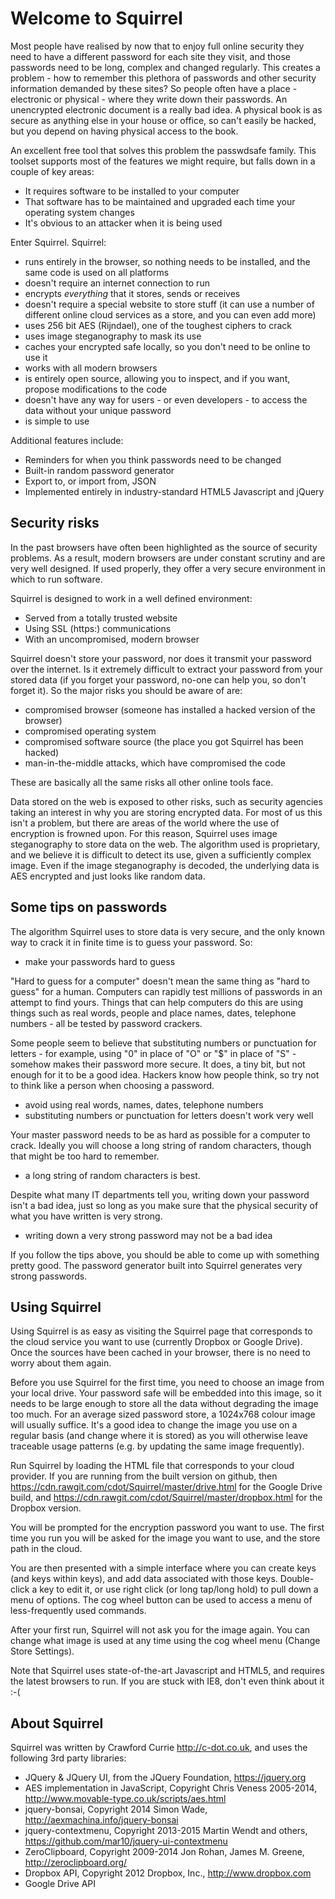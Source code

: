 # Welcome to Squirrel

Most people have realised by now that to enjoy full online security they need to have a different password for each site they visit, and those passwords need to be long, complex and changed regularly. This creates a problem - how to remember this plethora of passwords and other security information demanded by these sites? So people often have a place - electronic or physical - where they write down their passwords. An unencrypted electronic document is a really bad idea. A physical book is as secure as anything else in your house or office, so can't easily be hacked, but you depend on having physical access to the book.

An excellent free tool that solves this problem the passwdsafe family. This toolset supports most of the features we might require, but falls down in a couple of key areas:
   - It requires software to be installed to your computer
   - That software has to be maintained and upgraded each time your operating system changes
   - It's obvious to an attacker when it is being used

Enter Squirrel. Squirrel:
   - runs entirely in the browser, so nothing needs to be installed, and the same code is used on all platforms
   - doesn't require an internet connection to run
   - encrypts *everything* that it stores, sends or receives
   - doesn't require a special website to store stuff (it can use a number of different online cloud services as a store, and you can even add more)
   - uses 256 bit AES (Rijndael), one of the toughest ciphers to crack
   - uses image steganography to mask its use
   - caches your encrypted safe locally, so you don't need to be online to use it
   - works with all modern browsers
   - is entirely open source, allowing you to inspect, and if you want, propose modifications to the code
   - doesn't have any way for users - or even developers - to access the data without your unique password
   - is simple to use

Additional features include:
   - Reminders for when you think passwords need to be changed
   - Built-in random password generator
   - Export to, or import from, JSON
   - Implemented entirely in industry-standard HTML5 Javascript and jQuery

## Security risks

In the past browsers have often been highlighted as the source of security problems. As a result, modern browsers are under constant scrutiny and are very well designed. If used properly, they offer a very secure environment in which to run software.

Squirrel is designed to work in a well defined environment:
- Served from a totally trusted website
- Using SSL (https:) communications
- With an uncompromised, modern browser

Squirrel doesn't store your password, nor does it transmit your password over the internet. Is it extremely difficult to extract your password from your stored data (if you forget your password, no-one can help you, so don't forget it). So the major risks you should be aware of are:
- compromised browser (someone has installed a hacked version of the browser)
- compromised operating system
- compromised software source (the place you got Squirrel has been hacked)
- man-in-the-middle attacks, which have compromised the code

These are basically all the same risks all other online tools face.

Data stored on the web is exposed to other risks, such as security agencies
taking an interest in why you are storing encrypted data. For most of us this
isn't a problem, but there are areas of the world where the use of encryption
is frowned upon. For this reason, Squirrel uses image steganography to store
data on the web. The algorithm used is proprietary, and we believe it is
difficult to detect its use, given a sufficiently complex image. Even if the
image steganography is decoded, the underlying data is AES encrypted and
just looks like random data.

## Some tips on passwords

The algorithm Squirrel uses to store data is very secure, and the only known
way to crack it in finite time is to guess your password. So:
- make your passwords hard to guess

"Hard to guess for a computer" doesn't mean the same thing as "hard to guess" for a human. Computers can rapidly test millions of passwords in an attempt to find yours. Things that can help computers do this are using things such as real words, people and place names, dates, telephone numbers - all be tested by password crackers.

Some people seem to believe that substituting numbers or punctuation for letters - for example, using "0" in place of "O" or "$" in place of "S" - somehow makes their password more secure. It does, a tiny bit, but not enough for it to be a good idea. Hackers know how people think, so try not to think like a person when choosing a password.
- avoid using real words, names, dates, telephone numbers
- substituting numbers or punctuation for letters doesn't work very well

Your master password needs to be as hard as possible for a computer to crack. Ideally you will choose a long string of random characters, though that might be too hard to remember.
- a long string of random characters is best.

Despite what many IT departments tell you, writing down your password isn't a bad idea, just so long as you make sure that the physical security of what you have written is very strong.
- writing down a very strong password may not be a bad idea

If you follow the tips above, you should be able to come up with something pretty good. The password generator built into Squirrel generates very strong passwords.

## Using Squirrel

Using Squirrel is as easy as visiting the Squirrel page that corresponds to
the cloud service you want to use (currently Dropbox or Google Drive). Once
the sources have been cached in your browser, there is no need to worry about
them again.

Before you use Squirrel for the first time, you need to choose an image from
your local drive. Your password safe will be embedded into
this image, so it needs to be large enough to store all the data without
degrading the image too much. For an average sized password store, a 1024x768
colour image will usually suffice. It's a good idea to change the image
you use on a regular basis (and change where it is stored) as you will otherwise
leave traceable usage patterns (e.g. by updating the same image frequently).

Run Squirrel by loading the HTML file that corresponds to your cloud provider.
If you are running from the built version on github, then https://cdn.rawgit.com/cdot/Squirrel/master/drive.html for the Google Drive build, and https://cdn.rawgit.com/cdot/Squirrel/master/dropbox.html for the Dropbox version.

You will be prompted for the encryption password you want
to use. The first time you run you will be asked for the image you want to
use, and the store path in the cloud.

You are then presented with a simple interface where you can create keys
(and keys within keys), and add data associated with those keys. Double-click
a key to edit it, or use right click (or long tap/long hold) to pull down a
menu of options. The cog wheel button can be used to access a menu of less-frequently used commands.

After your first run, Squirrel will not ask you for the image again. You can
change what image is used at any time using the cog wheel menu
(Change Store Settings).

Note that Squirrel uses state-of-the-art Javascript and HTML5, and requires
the latest browsers to run. If you are stuck with IE8, don't even think about
it :-(

## About Squirrel

Squirrel was written by Crawford Currie http://c-dot.co.uk, and uses the following 3rd party libraries:

- JQuery & JQuery UI, from the JQuery Foundation, https://jquery.org
- AES implementation in JavaScript, Copyright Chris Veness 2005-2014, http://www.movable-type.co.uk/scripts/aes.html
- jquery-bonsai, Copyright 2014 Simon Wade, http://aexmachina.info/jquery-bonsai
- jquery-contextmenu, Copyright 2013-2015 Martin Wendt and others, https://github.com/mar10/jquery-ui-contextmenu
- ZeroClipboard, Copyright 2009-2014 Jon Rohan, James M. Greene, http://zeroclipboard.org/
- Dropbox API, Copyright 2012 Dropbox, Inc., http://www.dropbox.com
- Google Drive API
